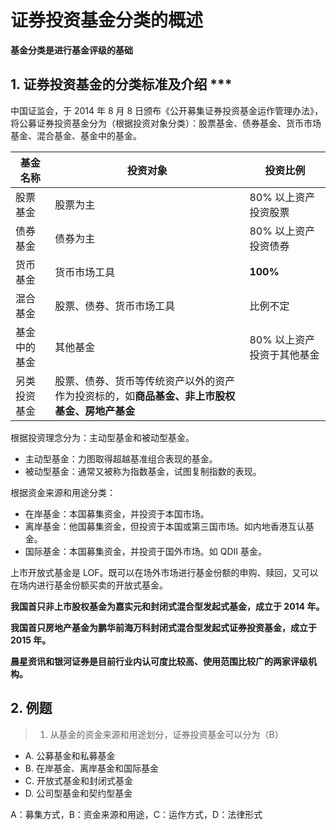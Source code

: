 # 证券投资基金分类的概述

**基金分类是进行基金评级的基础**

## 1. 证券投资基金的分类标准及介绍 ***

中国证监会，于 2014 年 8 月 8 日颁布《公开募集证券投资基金运作管理办法》，将公募证券投资基金分为（根据投资对象分类）：股票基金、债券基金、货币市场基金、混合基金、基金中的基金。

| 基金名称     |  投资对象  |  投资比例   |
| ----------- | ---------- | ---------- |
| 股票基金     | 股票为主   | 80% 以上资产投资股票  | 
| 债券基金     | 债券为主   | 80% 以上资产投资债券  |
| 货币基金     | 货币市场工具 | **100%**         |
| 混合基金     | 股票、债券、货币市场工具 | 比例不定 |
| 基金中的基金  | 其他基金   | 80% 以上资产投资于其他基金 |
| 另类投资基金  | 股票、债券、货币等传统资产以外的资产作为投资标的，如**商品基金、非上市股权基金、房地产基金**  |

根据投资理念分为：主动型基金和被动型基金。

- 主动型基金：力图取得超越基准组合表现的基金。
- 被动型基金：通常又被称为指数基金，试图复制指数的表现。

根据资金来源和用途分类：

- 在岸基金：本国募集资金，并投资于本国市场。
- 离岸基金：他国募集资金，但投资于本国或第三国市场。如内地香港互认基金。
- 国际基金：本国募集资金，并投资于国外市场。如 QDII 基金。

上市开放式基金是 LOF。既可以在场外市场进行基金份额的申购、赎回，又可以在场内进行基金份额买卖的开放式基金。

**我国首只非上市股权基金为嘉实元和封闭式混合型发起式基金，成立于 2014 年。**

**我国首只房地产基金为鹏华前海万科封闭式混合型发起式证券投资基金，成立于 2015 年。**

**晨星资讯和银河证券是目前行业内认可度比较高、使用范围比较广的两家评级机构。**

## 2. 例题

> 1. 从基金的资金来源和用途划分，证券投资基金可以分为（B）

- A. 公募基金和私募基金
- B. 在岸基金、离岸基金和国际基金
- C. 开放式基金和封闭式基金
- D. 公司型基金和契约型基金

A：募集方式，B：资金来源和用途，C：运作方式，D：法律形式